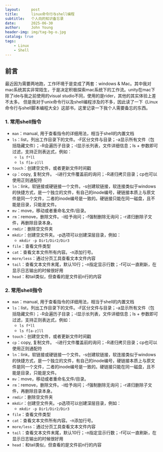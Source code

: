 ```yaml
---
layout:     post
title:      linux命令行与shell编程
subtitle:   个人向的知识备忘录
date:       2025-06-30
author:     John Young
header-img: img/tag-bg-o.jpg
catalog: true
tags:
    - Linux
    - Shell
---
```


## 前言

最近因为需要两地跑，工作环境于是变成了两套：windows & Mac。其中我对mac系统其实非常陌生，于是决定积极探索mac系统下的工作流。unity在mac下除了ide与我之前使用的visual studio不同，使用的是rider，其他的其实体验上差不太多。
但是我对于unix命令行以及shell编程涉及的不多，因此读了一下《Linux命令行与shell脚本编程大全》这部书，这里记录一下我个人需要备忘的东西。

### 1. 常用shell指令

- ```man```：manual, 用于查看指令的详细用法，相当于shell的内置文档
- ```ls```：list，列出工作目录下的文件。-F区分文件与目录；-a显示所有文件（包括隐藏文件）；-R会遍历子目录；-l显示长列表，文件详细信息；ls + 参数即可过滤，支持正则表达式，例如：
  * ```ls f*ll```
  * ```ls f[a-z]ll```
- ```touch```：创建空文件，或者更新文件时间戳
- ```cp```：copy, 复制文件。 -i进行文件覆盖前的询问；-R递归拷贝目录；cp也可以使用正则通配符
- ```ln```：link，软链接或硬链接一个文件。-s创建软链接，软连接类似于windows的快捷方式，是一个独立的文件，有自己的inode编号，硬链接本质上与原文件是同一个文件，二者的inode编号是一致的。硬链接只能在同一磁盘，且不能是目录，只能是文件。
- ```mv```：move，移动或者重命名文件/目录。
- ```rm```：remove，删除文件。-i给予询问；-f强制删除无询问；-r递归删除子文件，再删除目录本身。
- ```rmdir```：删除空文件夹
- ```mkdir```：创建空文件夹。-p选项可以创建深层目录，例如：
  * ```mkdir -p Dir1/Dir2/Dir3```
- ```file```：查看文件类型
- ```cat```：查看文本文件所有内容。-n添加行号。
- ```more/less```：通过分页工具查看文本文件内容
- ```tail```：查看文本文件末尾，默认10行；-n指定显示行数；-f可以一直刷新，在显示日志输出的时候很好用
- ```head```：和tail类似，但查看的是文件前n行的内容

### 2. 常用shell指令

- ```man```：manual, 用于查看指令的详细用法，相当于shell的内置文档
- ```ls```：list，列出工作目录下的文件。-F区分文件与目录；-a显示所有文件（包括隐藏文件）；-R会遍历子目录；-l显示长列表，文件详细信息；ls + 参数即可过滤，支持正则表达式，例如：
  * ```ls f*ll```
  * ```ls f[a-z]ll```
- ```touch```：创建空文件，或者更新文件时间戳
- ```cp```：copy, 复制文件。 -i进行文件覆盖前的询问；-R递归拷贝目录；cp也可以使用正则通配符
- ```ln```：link，软链接或硬链接一个文件。-s创建软链接，软连接类似于windows的快捷方式，是一个独立的文件，有自己的inode编号，硬链接本质上与原文件是同一个文件，二者的inode编号是一致的。硬链接只能在同一磁盘，且不能是目录，只能是文件。
- ```mv```：move，移动或者重命名文件/目录。
- ```rm```：remove，删除文件。-i给予询问；-f强制删除无询问；-r递归删除子文件，再删除目录本身。
- ```rmdir```：删除空文件夹
- ```mkdir```：创建空文件夹。-p选项可以创建深层目录，例如：
  * ```mkdir -p Dir1/Dir2/Dir3```
- ```file```：查看文件类型
- ```cat```：查看文本文件所有内容。-n添加行号。
- ```more/less```：通过分页工具查看文本文件内容
- ```tail```：查看文本文件末尾，默认10行；-n指定显示行数；-f可以一直刷新，在显示日志输出的时候很好用
- ```head```：和tail类似，但查看的是文件前n行的内容